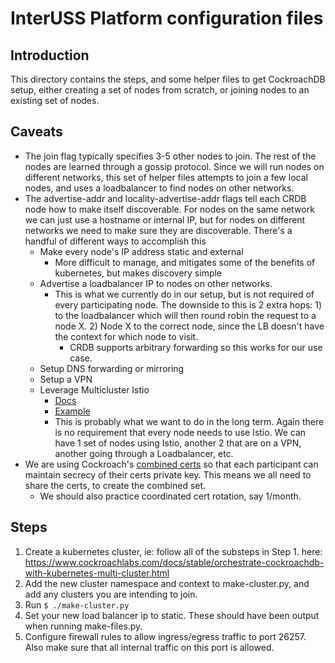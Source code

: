 # InterUSS Platform configuration files

## Introduction

This directory contains the steps, and some helper files to get CockroachDB setup, either creating a set of nodes from scratch, or joining nodes to an existing set of nodes.

## Caveats

* The join flag typically specifies 3-5 other nodes to join. The rest of the nodes are learned through a gossip protocol. Since we will run nodes on different networks, this set of helper files attempts to join a few local nodes, and uses a loadbalancer to find nodes on other networks.
* The advertise-addr and locality-advertise-addr flags tell each CRDB node how to make itself discoverable. For nodes on the same network we can just use a hostname or internal IP, but for nodes on different networks we need to make sure they are discoverable. There's a handful of different ways to accomplish this
  * Make every node's IP address static and external
    * More difficult to manage, and mitigates some of the benefits of kubernetes, but makes discovery simple
  * Advertise a loadbalancer IP to nodes on other networks.
    * This is what we currently do in our setup, but is not required of every participating node. The downside to this is 2 extra hops: 1) to the loadbalancer which will then round robin the request to a node X. 2) Node X to the correct node, since the LB doesn't have the context for which node to visit. 
      * CRDB supports arbitrary forwarding so this works for our use case.
  * Setup DNS forwarding or mirroring
  * Setup a VPN
  * Leverage Multicluster Istio
    * [Docs](https://istio.io/docs/concepts/multicluster-deployments/)
    * [Example](https://github.com/GoogleCloudPlatform/istio-samples/tree/master/multicluster-gke/dual-control-plane)
    * This is probably what we want to do in the long term. Again there is no requirement that every node needs to use Istio. We can have 1 set of nodes using Istio, another 2 that are on a VPN, another going through a Loadbalancer, etc.
* We are using Cockroach's [combined certs](https://www.cockroachlabs.com/docs/stable/rotate-certificates.html#why-cockroachdb-creates-a-combined-ca-certificate) so that each participant can maintain secrecy of their certs private key. This means we all need to share the certs, to create the combined set.
  * We should also practice coordinated cert rotation, say 1/month.


## Steps

1. Create a kubernetes cluster, ie: follow all of the substeps in Step 1. here: https://www.cockroachlabs.com/docs/stable/orchestrate-cockroachdb-with-kubernetes-multi-cluster.html
2. Add the new cluster namespace and context to make-cluster.py, and add any clusters you are intending to join.
3. Run `$ ./make-cluster.py`
4. Set your new load balancer ip to static. These should have been output when running make-files.py.
5. Configure firewall rules to allow ingress/egress traffic to port 26257. Also make sure that all internal traffic on this port is allowed.
